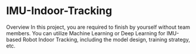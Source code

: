 # IMU-Indoor-Tracking


Overview
In this project, you are required to finish by yourself without team members. You can utilize Machine Learning or Deep Learning for IMU-based Robot Indoor Tracking, including the model design, training strategy, etc.
